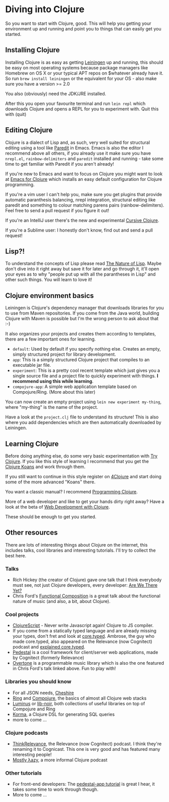 # Diving into Clojure

So you want to start with Clojure, good. This will help you getting your environment up and running and point you to things that can easily get you started.

## Installing Clojure  
Installing Clojure is as easy as getting [Leiningen](http://leiningen.org) up and running, this should be easy on most operating systems because package managers like Homebrew on OS X or your typical APT repos on $whatever already have it. So run `brew install leiningen` or the equivalent for your OS - also make sure you have a version >= 2.0

You also (obviously) need the JDK/JRE installed.

After this you open your favourite terminal and run `lein repl` which downloads Clojure and opens a REPL for you to experiment with. Quit this with (quit)

## Editing Clojure
Clojure is a dialect of Lisp and, as such, very well suited for structural editing using a tool like [Paredit](http://www.youtube.com/watch?v=D6h5dFyyUX0) in Emacs. Emacs is also the editor I recommend above all others, if you already use it make sure you have `nrepl.el`, `rainbow-delimiters` and `paredit` installed and running - take some time to get familiar with Paredit if you aren't already!

If you're new to Emacs and want to focus on Clojure you might want to look at [Emacs for Clojure](https://github.com/stuarth/emacs-for-clojure) which installs an easy default configuration for Clojure programming.

If you're a vim user I can't help you, make sure you get plugins that provide automatic paranthesis balancing, nrepl integration, structural editing like paredit and something to colour matching parens pairs (rainbow-delimiters). Feel free to send a pull request if you figure it out!

If you're an IntelliJ user there's the new and experimental [Cursive Clojure](http://cursiveclojure.com/).

If you're a Sublime user: I honestly don't know, find out and send a pull request!

## Lisp?!

To understand the concepts of Lisp please read [The Nature of Lisp](http://www.defmacro.org/ramblings/lisp.html). Maybe don't dive into it right away but save it for later and go through it, it'll open your eyes as to why "people put up with all the parantheses in Lisp" and other such things. You will learn to love it!

## Clojure environment basics  
Leiningen is Clojure's dependency manager that downloads libraries for you to use from Maven repositories. If you come from the Java world, building Clojure with Maven is possible but I'm the wrong person to ask about that :-)

It also organizes your projects and creates them according to templates, there are a few important ones for learning.

* `default`: Used by default if you specify nothing else. Creates an empty, simply structured project for library development.
* `app`: This is a simply structured Clojure project that compiles to an executable jar file.  
* `experiment`: This is a pretty cool recent template which just gives you a single source file and a project file to quickly experiment with things. **I recommend using this while learning**.
* `compojure-app`: A simple web application template based on Compojure/Ring. (More about this later)

You can now create an empty project using `lein new experiment my-thing`, where "my-thing" is the name of the project.

Have a look at the `project.clj` file to understand its structure! This is also where you add dependencies which are then automatically downloaded by Leiningen.

## Learning Clojure

Before doing anything else, do some very basic experimentation with [Try Clojure](http://tryclj.com/). If you like this style of learning I recommend that you get the [Clojure Koans](https://github.com/functional-koans/clojure-koans) and work through them.

If you still want to continue in this style register on [4Clojure](http://www.4clojure.com/) and start doing some of the more advanced "Koans" there.

You want a classic manual? I recommend [Programming Clojure](http://pragprog.com/book/shcloj2/programming-clojure).

More of a web developer and like to get your hands dirty right away? Have a look at the beta of [Web Development with Clojure](http://pragprog.com/book/dswdcloj/web-development-with-clojure).

These should be enough to get you started.

## Other resources

There are lots of interesting things about Clojure on the internet, this includes talks, cool libraries and interesting tutorials. I'll try to collect the best here.

### Talks
* Rich Hickey (the creator of Clojure) gave one talk that I think everybody must see, not just Clojure developers, every developer: [Are We There Yet?](http://www.infoq.com/presentations/Are-We-There-Yet-Rich-Hickey)
* Chris Ford's [Functional Composition](http://www.youtube.com/watch?v=Mfsnlbd-4xQ) is a great talk about the functional nature of music (and also, a bit, about Clojure).


### Cool projects
* [ClojureScript](https://github.com/clojure/clojurescript) - Never write Javascript again! Clojure to JS compiler.
* If you come from a statically typed language and are already missing your types, don't fret and look at [core.typed](https://github.com/clojure/core.typed). Ambrose, the guy who made core.typed, also appeared on the Relevance (now Cognitect) podcast and [explained core.typed](http://thinkrelevance.com/blog/2013/10/08/ambrose-bonnaire-sergeant-cognicast-episode-042).
* [Pedestal](http://pedestal.io/) is a cool framework for client/server web applications, made by Cognitect (formerly Relevance)
* [Overtone](http://overtone.github.io/) is a programmable music library which is also the one featured in Chris Ford's talk linked above. Fun to play with!

### Libraries you should know
* For all JSON needs, [Cheshire](https://github.com/dakrone/cheshire)  
* [Ring](https://github.com/ring-clojure/ring) and [Compojure](https://github.com/weavejester/compojure), the basics of almost all Clojure web stacks  
* [Luminus](http://www.luminusweb.net/) or [lib-noir](https://github.com/noir-clojure/lib-noir), both collections of useful libraries on top of Compojure and Ring
* [Korma](http://www.sqlkorma.com/), a Clojure DSL for generating SQL queries
* more to come ...

### Clojure podcasts
* [ThinkRelevance](http://thinkrelevance.com/blog/tags/podcast), the Relevance (now Cognitect) podcast. I think they're renaming it to Cognicast. This one is very good and has featured many interesting people!  
* [Mostly λazy](http://mostlylazy.com/), a more informal Clojure podcast

### Other tutorials
* For front-end developers: The [pedestal-app tutorial](https://github.com/pedestal/app-tutorial) is great I hear, it takes some time to work through though.
* More to come ...
